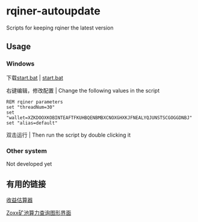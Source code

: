 # rqiner-autoupdate

Scripts for keeping rqiner the latest version

## Usage

### Windows

下载[start.bat](https://github.com/LeoHLee/rqiner-autoupdate/blob/main/start.bat) | [start.bat](https://github.com/LeoHLee/rqiner-autoupdate/blob/main/start.bat)

右键编辑，修改配置 | Change the following values in the script

```
REM rqiner parameters
set "threadNum=30"
set "wallet=XZKDOOXKOBINTEAFTFKUHBQENBMBXCNOXGHXKJFNEALYQJUNSTSCGOGGDNBJ"
set "alias=default"
```

双击运行 | Then run the script by double clicking it

### Other system

Not developed yet

## 有用的链接

[收益估算器](http://2546546.xyz:3000/)

[Zoxx矿池算力查询图形界面](http://qubic.commando.sh/)
